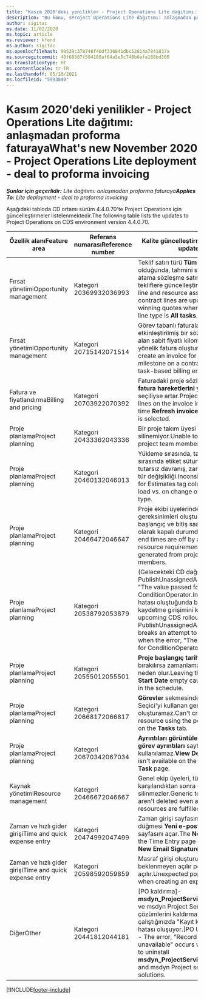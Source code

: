 ```yaml
---
title: "Kasım 2020'deki yenilikler - Project Operations Lite dağıtımı: anlaşmadan proforma faturaya"
description: "Bu konu, sProject Operations Lite dağıtımı: anlaşmadan proforma faturaya Kasım 2020'de bulunan kaliteli güncelleştirmelerle ilgili bilgi sağlar."
author: sigitac
ms.date: 11/02/2020
ms.topic: article
ms.reviewer: kfend
ms.author: sigitac
ms.openlocfilehash: 99539c378748f40df330841dbc52814a7841837a
ms.sourcegitcommit: 40f68387f594180af64a5e5c748b6efa188bd300
ms.translationtype: HT
ms.contentlocale: tr-TR
ms.lasthandoff: 05/10/2021
ms.locfileid: "5993840"
---
```

# <a name="whats-new-november-2020---project-operations-lite-deployment---deal-to-proforma-invoicing"></a><span data-ttu-id="e71d8-103">Kasım 2020'deki yenilikler - Project Operations Lite dağıtımı: anlaşmadan proforma faturaya</span><span class="sxs-lookup"><span data-stu-id="e71d8-103">What's new November 2020 - Project Operations Lite deployment - deal to proforma invoicing</span></span>

<span data-ttu-id="e71d8-104">_**Şunlar için geçerlidir:** Lite dağıtımı: anlaşmadan proforma faturaya_</span><span class="sxs-lookup"><span data-stu-id="e71d8-104">_**Applies To:** Lite deployment - deal to proforma invoicing_</span></span>

<span data-ttu-id="e71d8-105">Aşağıdaki tabloda CD ortamı sürüm 4.4.0.70'te Project Operations için güncelleştirmeler listelenmektedir.</span><span class="sxs-lookup"><span data-stu-id="e71d8-105">The following table lists the updates to Project Operations on CDS environment version 4.4.0.70.</span></span>

| <span data-ttu-id="e71d8-106">Özellik alanı</span><span class="sxs-lookup"><span data-stu-id="e71d8-106">Feature area</span></span>                 | <span data-ttu-id="e71d8-107">Referans numarası</span><span class="sxs-lookup"><span data-stu-id="e71d8-107">Reference number</span></span> | <span data-ttu-id="e71d8-108">Kalite güncelleştirmeleri</span><span class="sxs-lookup"><span data-stu-id="e71d8-108">Quality update</span></span>                                                                                                                                                                    |
|------------------------------|------------------|-----------------------------------------------------------------------------------------------------------------------------------------------------------------------------------|
| <span data-ttu-id="e71d8-109">  Fırsat yönetimi</span><span class="sxs-lookup"><span data-stu-id="e71d8-109">Opportunity management</span></span>       | <span data-ttu-id="e71d8-110">Kategori 2036993</span><span class="sxs-lookup"><span data-stu-id="e71d8-110">2036993</span></span>          | <span data-ttu-id="e71d8-111">Teklif satırı türü **Tüm görevler** olduğunda, tahmini satır ve kaynak atama sözleşme satırları kazanan tekliflere güncelleştirilir.</span><span class="sxs-lookup"><span data-stu-id="e71d8-111">Estimate line and resource   assignment contract lines are updated on winning quotes when the quote line   type is **All tasks**.</span></span>                                                 |
| <span data-ttu-id="e71d8-112">  Fırsat yönetimi</span><span class="sxs-lookup"><span data-stu-id="e71d8-112">Opportunity management</span></span>       | <span data-ttu-id="e71d8-113">Kategori 2071514</span><span class="sxs-lookup"><span data-stu-id="e71d8-113">2071514</span></span>          | <span data-ttu-id="e71d8-114">Görev tabanlı faturalama etkinleştirilmiş bir sözleşmede yer alan sabit fiyatlı kilometre taşına yönelik fatura oluşturamaz.</span><span class="sxs-lookup"><span data-stu-id="e71d8-114">Can't create an invoice for a   fixed price milestone on a contract that has task-based billing enabled.</span></span>                                                                          |
| <span data-ttu-id="e71d8-115">Fatura ve fiyatlandırma</span><span class="sxs-lookup"><span data-stu-id="e71d8-115">Billing and pricing</span></span>          | <span data-ttu-id="e71d8-116">Kategori 2070392</span><span class="sxs-lookup"><span data-stu-id="e71d8-116">2070392</span></span>          | <span data-ttu-id="e71d8-117">Faturadaki proje sözleşme satırları, **fatura hareketlerini yenileme** her seçiliyse artar.</span><span class="sxs-lookup"><span data-stu-id="e71d8-117">Project contract lines on the   invoice increase every time **Refresh invoice transactions** is   selected.</span></span>                                                                       |
| <span data-ttu-id="e71d8-118">Proje planlama</span><span class="sxs-lookup"><span data-stu-id="e71d8-118">Project planning</span></span>             | <span data-ttu-id="e71d8-119">Kategori 2043336</span><span class="sxs-lookup"><span data-stu-id="e71d8-119">2043336</span></span>          | <span data-ttu-id="e71d8-120">Bir proje takım üyesi kaydı silinemiyor.</span><span class="sxs-lookup"><span data-stu-id="e71d8-120">Unable to delete a project team member record.</span></span>                                                                                                                                    |
| <span data-ttu-id="e71d8-121">Proje planlama</span><span class="sxs-lookup"><span data-stu-id="e71d8-121">Project planning</span></span>             | <span data-ttu-id="e71d8-122">Kategori 2046013</span><span class="sxs-lookup"><span data-stu-id="e71d8-122">2046013</span></span>          | <span data-ttu-id="e71d8-123">Yükleme sırasında, tahmin sırasında etiket sütunları için tutarsız davranış, zaman aşamalı tür değişikliği.</span><span class="sxs-lookup"><span data-stu-id="e71d8-123">Inconsistent behavior for   Estimates tag columns during load vs. on change of time-phase type.</span></span>                                                                                   |
| <span data-ttu-id="e71d8-124">Proje planlama</span><span class="sxs-lookup"><span data-stu-id="e71d8-124">Project planning</span></span>             | <span data-ttu-id="e71d8-125">Kategori 2046647</span><span class="sxs-lookup"><span data-stu-id="e71d8-125">2046647</span></span>          | <span data-ttu-id="e71d8-126">Proje ekibi üyelerinden kaynak gereksinimleri oluşturulurken başlangıç ve bitiş saatleri bir saat olarak kapalı durumdadır.</span><span class="sxs-lookup"><span data-stu-id="e71d8-126">Start and end times are off by   an hour when resource requirements are generated from project team members.</span></span>                                                                      |
| <span data-ttu-id="e71d8-127">Proje planlama</span><span class="sxs-lookup"><span data-stu-id="e71d8-127">Project planning</span></span>             | <span data-ttu-id="e71d8-128">Kategori 2053879</span><span class="sxs-lookup"><span data-stu-id="e71d8-128">2053879</span></span>          | <span data-ttu-id="e71d8-129">(Gelecekteki CD dağıtımı başına) PublishUnassignedAssignments, "The   value passed for ConditionOperator.In is   empty" hatası oluştuğunda bir görevi kaydetme girişimini keser.</span><span class="sxs-lookup"><span data-stu-id="e71d8-129">(Per the upcoming CDS   rollout)   PublishUnassignedAssignments   breaks an attempt to save a task when  the error, "The   value passed for ConditionOperator.In is   empty."</span></span> |
| <span data-ttu-id="e71d8-130">Proje planlama</span><span class="sxs-lookup"><span data-stu-id="e71d8-130">Project planning</span></span>             | <span data-ttu-id="e71d8-131">Kategori 2055501</span><span class="sxs-lookup"><span data-stu-id="e71d8-131">2055501</span></span>          | <span data-ttu-id="e71d8-132">**Proje başlangıç tarihi** boş bırakılırsa zamanlamadaki bir arıza neden olur.</span><span class="sxs-lookup"><span data-stu-id="e71d8-132">Leaving the **Project Start   Date** empty causes a failure in the schedule.</span></span>                                                                                                      |
| <span data-ttu-id="e71d8-133">Proje planlama</span><span class="sxs-lookup"><span data-stu-id="e71d8-133">Project planning</span></span>             | <span data-ttu-id="e71d8-134">Kategori 2066817</span><span class="sxs-lookup"><span data-stu-id="e71d8-134">2066817</span></span>          | <span data-ttu-id="e71d8-135">**Görevler** sekmesindeki Kişi Seçici'yi kullanan genel bir kaynak oluşturamaz.</span><span class="sxs-lookup"><span data-stu-id="e71d8-135">Can't create a generic   resource   using the people picker on   the **Tasks** tab.</span></span>                                                                                               |
| <span data-ttu-id="e71d8-136">Proje planlama</span><span class="sxs-lookup"><span data-stu-id="e71d8-136">Project planning</span></span>             | <span data-ttu-id="e71d8-137">Kategori 2067034</span><span class="sxs-lookup"><span data-stu-id="e71d8-137">2067034</span></span>          | <span data-ttu-id="e71d8-138">**Ayrıntıları görüntüle** düğmesi **görev ayrıntıları** sayfasında kullanılamaz.</span><span class="sxs-lookup"><span data-stu-id="e71d8-138">**View Details** button isn't available on the **Details of Task** page.</span></span>                                                                                                         |
| <span data-ttu-id="e71d8-139">Kaynak yönetimi</span><span class="sxs-lookup"><span data-stu-id="e71d8-139">Resource management</span></span>          | <span data-ttu-id="e71d8-140">Kategori 2046667</span><span class="sxs-lookup"><span data-stu-id="e71d8-140">2046667</span></span>          | <span data-ttu-id="e71d8-141">Genel ekip üyeleri, tüm kaynaklar karşılandıktan sonra da silinmezler.</span><span class="sxs-lookup"><span data-stu-id="e71d8-141">Generic team members aren't   deleted even after all resources are fulfilled.</span></span>                                                                                                     |
| <span data-ttu-id="e71d8-142">Zaman ve hızlı gider girişi</span><span class="sxs-lookup"><span data-stu-id="e71d8-142">Time and quick expense entry</span></span> | <span data-ttu-id="e71d8-143">Kategori 2047499</span><span class="sxs-lookup"><span data-stu-id="e71d8-143">2047499</span></span>          | <span data-ttu-id="e71d8-144">Zaman girişi sayfasındaki **yeni** düğmesi **Yeni e-posta imza** sayfasını açar.</span><span class="sxs-lookup"><span data-stu-id="e71d8-144">The **New** button on the Time   Entry page opens the **New Email Signature** page.</span></span>                                                                                               |
| <span data-ttu-id="e71d8-145">Zaman ve hızlı gider girişi</span><span class="sxs-lookup"><span data-stu-id="e71d8-145">Time and quick expense entry</span></span> | <span data-ttu-id="e71d8-146">Kategori 2059859</span><span class="sxs-lookup"><span data-stu-id="e71d8-146">2059859</span></span>          | <span data-ttu-id="e71d8-147">Masraf girişi oluştururken beklenmeyen açılır pencere açılır.</span><span class="sxs-lookup"><span data-stu-id="e71d8-147">Unexpected   pop-up opens when creating an expense entry.</span></span>                                                                                                                         |
| <span data-ttu-id="e71d8-148">Diğer</span><span class="sxs-lookup"><span data-stu-id="e71d8-148">Other</span></span>                        | <span data-ttu-id="e71d8-149">Kategori 2044181</span><span class="sxs-lookup"><span data-stu-id="e71d8-149">2044181</span></span>          | <span data-ttu-id="e71d8-150">[PO kaldırma]- **msdyn_ProjectServiceCore_Patch** ve msdyn Project Service çekirdek çözümlerini kaldırmaya çalıştığınızda "Kayıt kullanılamıyor" hatası oluşuyor.</span><span class="sxs-lookup"><span data-stu-id="e71d8-150">[PO Uninstallation] - The error,   "Record is unavailable" occurs when you try to uninstall   **msdyn_ProjectServiceCore_Patch** and msdyn Project service core solutions.</span></span>        |


[!INCLUDE[footer-include](../../includes/footer-banner.md)]